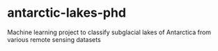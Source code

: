 # antarctic-lakes-phd
Machine learning project to classify subglacial lakes of Antarctica from various remote sensing datasets
